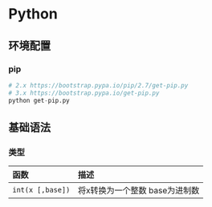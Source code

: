 

# Python
## 环境配置
### pip

```python
# 2.x https://bootstrap.pypa.io/pip/2.7/get-pip.py
# 3.x https://bootstrap.pypa.io/get-pip.py
python get-pip.py
```
## 基础语法
### 类型

| 函数 | 描述 |
| :--- | :--- |
| `int(x [,base])` | 将x转换为一个整数 base为进制数 |

